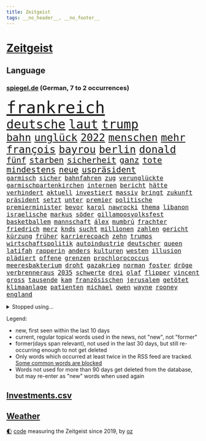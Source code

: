 ```yaml
---
title: Zeitgeist
tags: __no_header__, __no_footer__
---
```


# [Zeitgeist](https://oliz.io/zeitgeist/)

## Language

<h3><a href="https://www.spiegel.de" target="_blank">spiegel.de</a> (German, 7 to 2 occurrences)</h3>
<p style="font-family:monospace">
<span style="font-size:32pt"><a href="news_links.html#frankreich" class="current">frankreich</a></span>
<br>
<span style="font-size:24pt"><a href="news_links.html#deutsche" class="current">deutsche</a></span>
<span style="font-size:24pt"><a href="news_links.html#laut" class="current">laut</a></span>
<span style="font-size:24pt"><a href="news_links.html#trump" class="current">trump</a></span>
<br>
<span style="font-size:20pt"><a href="news_links.html#bahn" class="current">bahn</a></span>
<span style="font-size:20pt"><a href="news_links.html#unglück" class="current">unglück</a></span>
<span style="font-size:20pt"><a href="news_links.html#2022" class="current">2022</a></span>
<span style="font-size:20pt"><a href="news_links.html#menschen" class="current">menschen</a></span>
<span style="font-size:20pt"><a href="news_links.html#mehr" class="current">mehr</a></span>
<span style="font-size:20pt"><a href="news_links.html#françois" class="current">françois</a></span>
<span style="font-size:20pt"><a href="news_links.html#bayrou" class="current">bayrou</a></span>
<span style="font-size:20pt"><a href="news_links.html#berlin" class="current">berlin</a></span>
<span style="font-size:20pt"><a href="news_links.html#donald" class="current">donald</a></span>
<br>
<span style="font-size:16pt"><a href="news_links.html#fünf" class="current">fünf</a></span>
<span style="font-size:16pt"><a href="news_links.html#starben" class="current">starben</a></span>
<span style="font-size:16pt"><a href="news_links.html#sicherheit" class="current">sicherheit</a></span>
<span style="font-size:16pt"><a href="news_links.html#ganz" class="current">ganz</a></span>
<span style="font-size:16pt"><a href="news_links.html#tote" class="current">tote</a></span>
<span style="font-size:16pt"><a href="news_links.html#mindestens" class="current">mindestens</a></span>
<span style="font-size:16pt"><a href="news_links.html#neue" class="current">neue</a></span>
<span style="font-size:16pt"><a href="news_links.html#uspräsident" class="current">uspräsident</a></span>
<br>
<span style="font-size:12pt"><a href="news_links.html#garmisch" class="new">garmisch</a></span>
<span style="font-size:12pt"><a href="news_links.html#sicher" class="current">sicher</a></span>
<span style="font-size:12pt"><a href="news_links.html#bahnfahren" class="current">bahnfahren</a></span>
<span style="font-size:12pt"><a href="news_links.html#zug" class="current">zug</a></span>
<span style="font-size:12pt"><a href="news_links.html#verunglückte" class="current">verunglückte</a></span>
<span style="font-size:12pt"><a href="news_links.html#garmischpartenkirchen" class="new">garmischpartenkirchen</a></span>
<span style="font-size:12pt"><a href="news_links.html#internen" class="current">internen</a></span>
<span style="font-size:12pt"><a href="news_links.html#bericht" class="current">bericht</a></span>
<span style="font-size:12pt"><a href="news_links.html#hätte" class="current">hätte</a></span>
<span style="font-size:12pt"><a href="news_links.html#verhindert" class="current">verhindert</a></span>
<span style="font-size:12pt"><a href="news_links.html#aktuell" class="current">aktuell</a></span>
<span style="font-size:12pt"><a href="news_links.html#investiert" class="current">investiert</a></span>
<span style="font-size:12pt"><a href="news_links.html#massiv" class="current">massiv</a></span>
<span style="font-size:12pt"><a href="news_links.html#bringt" class="current">bringt</a></span>
<span style="font-size:12pt"><a href="news_links.html#zukunft" class="current">zukunft</a></span>
<span style="font-size:12pt"><a href="news_links.html#präsident" class="current">präsident</a></span>
<span style="font-size:12pt"><a href="news_links.html#setzt" class="current">setzt</a></span>
<span style="font-size:12pt"><a href="news_links.html#unter" class="current">unter</a></span>
<span style="font-size:12pt"><a href="news_links.html#premier" class="current">premier</a></span>
<span style="font-size:12pt"><a href="news_links.html#politische" class="current">politische</a></span>
<span style="font-size:12pt"><a href="news_links.html#premierminister" class="current">premierminister</a></span>
<span style="font-size:12pt"><a href="news_links.html#bevor" class="current">bevor</a></span>
<span style="font-size:12pt"><a href="news_links.html#karol" class="current">karol</a></span>
<span style="font-size:12pt"><a href="news_links.html#nawrocki" class="current">nawrocki</a></span>
<span style="font-size:12pt"><a href="news_links.html#thema" class="current">thema</a></span>
<span style="font-size:12pt"><a href="news_links.html#libanon" class="current">libanon</a></span>
<span style="font-size:12pt"><a href="news_links.html#israelische" class="current">israelische</a></span>
<span style="font-size:12pt"><a href="news_links.html#markus" class="current">markus</a></span>
<span style="font-size:12pt"><a href="news_links.html#söder" class="current">söder</a></span>
<span style="font-size:12pt"><a href="news_links.html#gillamoosvolksfest" class="new">gillamoosvolksfest</a></span>
<span style="font-size:12pt"><a href="news_links.html#basketballem" class="current">basketballem</a></span>
<span style="font-size:12pt"><a href="news_links.html#mannschaft" class="current">mannschaft</a></span>
<span style="font-size:12pt"><a href="news_links.html#álex" class="current">álex</a></span>
<span style="font-size:12pt"><a href="news_links.html#mumbrú" class="current">mumbrú</a></span>
<span style="font-size:12pt"><a href="news_links.html#frachter" class="current">frachter</a></span>
<span style="font-size:12pt"><a href="news_links.html#friedrich" class="current">friedrich</a></span>
<span style="font-size:12pt"><a href="news_links.html#merz" class="current">merz</a></span>
<span style="font-size:12pt"><a href="news_links.html#knds" class="new">knds</a></span>
<span style="font-size:12pt"><a href="news_links.html#sucht" class="current">sucht</a></span>
<span style="font-size:12pt"><a href="news_links.html#millionen" class="current">millionen</a></span>
<span style="font-size:12pt"><a href="news_links.html#zahlen" class="current">zahlen</a></span>
<span style="font-size:12pt"><a href="news_links.html#gericht" class="current">gericht</a></span>
<span style="font-size:12pt"><a href="news_links.html#kürzung" class="new">kürzung</a></span>
<span style="font-size:12pt"><a href="news_links.html#früher" class="current">früher</a></span>
<span style="font-size:12pt"><a href="news_links.html#karrierecoach" class="current">karrierecoach</a></span>
<span style="font-size:12pt"><a href="news_links.html#zehn" class="current">zehn</a></span>
<span style="font-size:12pt"><a href="news_links.html#trumps" class="current">trumps</a></span>
<span style="font-size:12pt"><a href="news_links.html#wirtschaftspolitik" class="new">wirtschaftspolitik</a></span>
<span style="font-size:12pt"><a href="news_links.html#autoindustrie" class="current">autoindustrie</a></span>
<span style="font-size:12pt"><a href="news_links.html#deutscher" class="current">deutscher</a></span>
<span style="font-size:12pt"><a href="news_links.html#queen" class="current">queen</a></span>
<span style="font-size:12pt"><a href="news_links.html#latifah" class="new">latifah</a></span>
<span style="font-size:12pt"><a href="news_links.html#rapperin" class="current">rapperin</a></span>
<span style="font-size:12pt"><a href="news_links.html#anders" class="current">anders</a></span>
<span style="font-size:12pt"><a href="news_links.html#kulturen" class="new">kulturen</a></span>
<span style="font-size:12pt"><a href="news_links.html#westen" class="current">westen</a></span>
<span style="font-size:12pt"><a href="news_links.html#illusion" class="new">illusion</a></span>
<span style="font-size:12pt"><a href="news_links.html#plädiert" class="current">plädiert</a></span>
<span style="font-size:12pt"><a href="news_links.html#offene" class="current">offene</a></span>
<span style="font-size:12pt"><a href="news_links.html#grenzen" class="current">grenzen</a></span>
<span style="font-size:12pt"><a href="news_links.html#prochlorococcus" class="new">prochlorococcus</a></span>
<span style="font-size:12pt"><a href="news_links.html#meeresbakterium" class="new">meeresbakterium</a></span>
<span style="font-size:12pt"><a href="news_links.html#droht" class="current">droht</a></span>
<span style="font-size:12pt"><a href="news_links.html#gazakrieg" class="current">gazakrieg</a></span>
<span style="font-size:12pt"><a href="news_links.html#norman" class="current">norman</a></span>
<span style="font-size:12pt"><a href="news_links.html#foster" class="current">foster</a></span>
<span style="font-size:12pt"><a href="news_links.html#dröge" class="current">dröge</a></span>
<span style="font-size:12pt"><a href="news_links.html#verbrenneraus" class="current">verbrenneraus</a></span>
<span style="font-size:12pt"><a href="news_links.html#2035" class="current">2035</a></span>
<span style="font-size:12pt"><a href="news_links.html#schwerte" class="new">schwerte</a></span>
<span style="font-size:12pt"><a href="news_links.html#drei" class="current">drei</a></span>
<span style="font-size:12pt"><a href="news_links.html#olaf" class="current">olaf</a></span>
<span style="font-size:12pt"><a href="news_links.html#flipper" class="new">flipper</a></span>
<span style="font-size:12pt"><a href="news_links.html#vincent" class="current">vincent</a></span>
<span style="font-size:12pt"><a href="news_links.html#gross" class="current">gross</a></span>
<span style="font-size:12pt"><a href="news_links.html#tausende" class="current">tausende</a></span>
<span style="font-size:12pt"><a href="news_links.html#kam" class="current">kam</a></span>
<span style="font-size:12pt"><a href="news_links.html#französischen" class="current">französischen</a></span>
<span style="font-size:12pt"><a href="news_links.html#jerusalem" class="current">jerusalem</a></span>
<span style="font-size:12pt"><a href="news_links.html#getötet" class="current">getötet</a></span>
<span style="font-size:12pt"><a href="news_links.html#klimaanlage" class="current">klimaanlage</a></span>
<span style="font-size:12pt"><a href="news_links.html#patienten" class="current">patienten</a></span>
<span style="font-size:12pt"><a href="news_links.html#michael" class="current">michael</a></span>
<span style="font-size:12pt"><a href="news_links.html#owen" class="new">owen</a></span>
<span style="font-size:12pt"><a href="news_links.html#wayne" class="new">wayne</a></span>
<span style="font-size:12pt"><a href="news_links.html#rooney" class="current">rooney</a></span>
<span style="font-size:12pt"><a href="news_links.html#england" class="current">england</a></span>
</p>
<details>
<summary>Stopped using...</summary>
<p class="former" style="font-size:12pt">
dienstag(1781) depressionen(1780) betrieb(1779) madrid(1779) phase(1779) plus(1779) behörde(1778) weitergeht(1778) aufgerufen(1777) beschluss(1777) biden(1777) bitten(1777) brücke(1777) facebook(1777) treffer(1777) verlegt(1777) genannt(1776) juden(1776) verteilt(1776) geäußert(1775) profitiert(1775) reich(1775) scheinen(1775) untersuchungen(1775) botschaften(1774) mitglied(1774) müssten(1774) software(1774) anwälte(1773) becker(1773) entscheidend(1773) meinem(1773) bundespräsident(1772) dreimal(1772) eingestellt(1772) investitionen(1772) steinmeier(1772) super(1772) verhaftet(1772) anteil(1771) besonderen(1771) bull(1771) morgen(1771) see(1771) gehe(1769) infektion(1769) rät(1769) sports(1769) aktiv(1768) bedenken(1768) militärs(1768) oppositionelle(1767) erhielt(1766) lügen(1766) werbung(1766) distanziert(1765) forderte(1765) kopf(1765) trainiert(1765) bewegen(1764) antwort(1763) erkrankung(1763) gekauft(1763) geprägt(1763) klimapolitik(1763) treten(1763) expräsident(1762) anhänger(1761) aufgenommen(1761) ermittlern(1760) aufhalten(1758) tiefen(1758) licht(1757) eigenes(1754) nah(1754) näher(1754) schrecken(1753) überleben(1753) pleite(1751) stürzen(1750) journalist(1749) stress(1748) training(1748) provoziert(1744) munition(1743) iranischen(1742) kandidatur(1742) dramatischen(1737) einblicke(1726) liberalen(1726) karlsruhe(1719) abschluss(1716) langjährige(1666) autobauer(1659) expräsidenten(1650) blut(1600) charles(1577) spiegelreporter(1533) ausnahme(1519) ohnehin(1510) las(1490) börsen(1452) gehälter(1441) straftaten(1423) spezielle(1409) betrüger(1380) gestört(1375) unserem(1371) seltene(1362) weiten(1327) überwachung(1318) mut(1281) terror(1272) beschuss(1264) eingetroffen(1250) langsam(1248) günstiger(1244) besetzten(1239) antisemitische(1223) schlamm(1205) prinzessin(1187) partnerin(1150) thüringens(1149) dramatische(1141) legal(1129) nation(1106) versehen(1044) todesstrafe(1023) flugabwehr(1012) staates(1012) gesprengt(1006) verbrenner(1006) technische(1000) lauter(994) wechselte(993) gedroht(991) mächtige(986) praxis(971) viertagewoche(962) vorstand(958) vermögen(942) marode(937) lauf(921) unruhe(917) duisburg(895) wiederwahl(874) trikot(845) schlagabtausch(819) sizilien(809) drastische(807) pass(776) höheren(761) nächster(757) torwart(749) zweifelt(739) kandidiert(737) knie(732) körperliche(730) momente(725) miliz(714) boeing(703) verfolgte(699) version(688) beschuldigt(687) aufruhr(686) besetzung(686) eustaaten(686) nominierung(669) wild(658) adam(650) abschiebung(644) unterschätzt(639) student(635) magic(631) indischen(626) historischer(614) finanziellen(605) teamkollegen(602) wahr(591) firmenchef(590) le(588) anthony(584) schritten(584) minus(579) senator(569) abgewiesen(564) erleichtert(560) zurückziehen(560) justin(550) wütet(543) freut(541) gerieten(540) ausmacht(538) rheinmetall(537) planung(536) stewart(535) outfits(532) schülerinnen(529) klettert(527) fehlern(526) kriegsführung(511) noah(506) drin(503) instanz(499) türen(498) ernannt(496) unseres(496) figuren(490) weber(487) verspielt(485) systematisch(476) beweist(475) beliebtesten(464) ignorieren(462) späten(462) france(460) beschließen(459) steven(450) 200000(448) verwaltungsgericht(443) herum(439) co₂ausstoß(435) /(433) papa(431) smith(431) urteile(431) indische(425) bewahrt(421) beschert(414) zeichnen(414) saskia(409) auszugeben(407) gesichert(404) kandidieren(404) katzen(402) abnehmspritzen(400) inlandsgeheimdienst(398) untergang(394) abbrechen(393) drehen(392) konkret(386) tanzte(384) versammeln(383) verzweifelt(383) aktionäre(382) scheiterten(379) zögern(378) mittag(372) autokraten(369) ifoinstituts(365) verpasste(365) konzernchef(364) weitermachen(363) khan(361) unterbringung(358) bauarbeiten(357) nutzerinnen(354) organisierte(353) beweis(348) verwandelt(346) alex(342) anzahl(341) eingestuft(340) zwang(336) 2500(335) washingtons(333) stärkt(332) ausgerichtet(328) königreich(327) ursprung(327) annäherung(326) bka(325) unbeeindruckt(325) combs(322) diddy(322) sean(322) verwandten(322) anzeigen(321) strohe(319) eilt(317) vegas(316) veranstaltungen(314) vorsorglich(314) adhs(313) billiger(313) stromausfälle(311) stanley(310) maler(306) exporte(302) gestimmt(302) qualifiziert(302) mitgeteilt(297) spdfraktionschef(297) leere(296) jake(291) überzieht(290) überlegt(289) exchef(285) gelder(285) ruhen(284) sexismus(284) hingerichtet(282) kongress(280) winden(280) klimaziele(277) cdupolitikerin(276) altkanzler(274) zuschüsse(274) pompeji(273) töne(271) brandanschlag(269) scharfer(269) 57(267) betreuung(265) versus(265) unionsfraktion(264) übergeben(264) französin(261) ed(260) realistisch(260) sheeran(260) verzögerungen(259) leichte(257) steuer(255) verließen(254) netflixserie(253) general(251) verzicht(251) rückkehrer(249) internationaler(248) spurensuche(248) spielraum(246) zündet(246) affront(245) nasa(245) wiederum(241) schülern(240) erwartete(239) heide(238) winzige(238) gebühr(236) schlagzeuger(236) schmuggel(236) empfehlen(234) solch(234) überstehen(234) souveränität(233) selbstkritik(232) batteriehersteller(231) bewertung(231) kaninchen(230) schönheit(228) gold(227) mail(227) konstruktiv(225) milliardenschwere(225) rücksicht(222) privat(221) zuhause(220) jene(216) firewall(213) aufgefallen(210) taxi(210) gemüse(209) außenhandel(206) geisel(204) winde(203) lernt(201) posts(201) lärm(200) manuela(200) premiere(200) wohnmobil(200) notenbank(199) rückgängig(199) tausender(198) bargeld(195) nähern(192) unterzeichnet(192) auszuschließen(191) bonus(191) boom(191) entwickelte(190) berlinerin(188) erden(187) spielberg(185) niedrigere(184) witkoff(184) abitur(183) aufruf(183) ausschluss(183) marie(183) oper(183) schranken(183) kulturstaatsminister(182) aufgegeben(181) verträge(181) osbourne(180) ozzy(180) usaid(180) faszination(179) milliardeninvestitionen(179) absitzen(178) roland(178) beherrschen(174) hamm(172) längerer(172) auszug(171) engagieren(171) gedachten(171) opa(171) wuppertal(171) aufatmen(170) saniert(170) taktik(170) verbinden(170) kollaps(169) debütalbum(168) reichsbürgergruppe(168) 25jähriger(167) slogan(167) übergewicht(167) systems(166) g(165) britisches(164) brücken(164) krachte(164) gesamtes(163) überzahl(163) just(162) jünger(162) konzentriert(162) luis(162) galatasaray(161) diplomat(160) dreist(160) 24jährigen(159) internes(159) 1860(158) bulgarische(158) geht’s(157) grausame(157) ukrainern(157) 56(156) detmold(156) erhöhung(156) wortgefecht(156) hingelegt(155) kriegsgebiet(155) wunden(155) beschlossene(154) scham(154) tusk(154) verdammt(154) bär(153) büttner(153) wahrzeichen(153) bundesweiten(152) geplantes(151) wiederaufnahme(151) bestellen(150) gynäkologe(149) rütteln(149) woidke(149) zielt(149) drohnenattacke(148) experimente(148) gefüllt(148) ökologischen(148) beugen(147) flügen(147) liberaler(147) schwesig(147) wels(147) johansson(146) kürzer(146) marinemanöver(146) scarlett(146) brasilianische(144) gigantischen(143) zollstreits(143) unerlaubt(142) einschränken(141) prozesses(141) schimmel(141) verkürzen(141) netanyahuregierung(140) poleposition(140) qualifying(140) weitreichenden(140) begehrten(139) freispruch(139) jurist(139) erkelenz(138) freistaat(138) junta(138) kalender(138) kampfhandlungen(138) bernie(137) clooney(137) feministin(137) fußstapfen(137) josh(135) kiefer(135) ablaufen(134) stich(134) tourismus(134) gwyneth(133) paltrow(133) tatsächliche(133) verunsichern(133) geburtenrate(132) reinigen(132) terrorverdacht(132) fitzek(131) reserviert(131) geheim(130) wolfram(130) zurückkehren(130) nationalspielerinnen(129) airbus(128) frustriert(128) funktion(128) lies(128) lyon(128) satellitenbilder(128) siedlern(128) aufschluss(127) auftragsbücher(127) ermordete(127) juliane(127) mls(127) spiegelreporterin(127) bemerkenswerter(126) wirtschaftsvertreter(126) enormen(125) carrie(124) fahrräder(124) kleinem(124) sprengt(124) varianten(124) beruhigen(123) erwähnte(123) propagandavideo(123) ausspioniert(122) brandenburgs(122) evakuieren(122) fernverkehr(122) hasan(121) kultusminister(121) ambitionierten(120) booker(120) cory(120) renault(120) sonntagmorgen(120) weinen(120) messe(119) schulz(119) abgelöst(118) wall(118) arbeite(117) digitalministerium(117) geeignet(117) inspiriert(117) umgehend(117) handelsverband(116) kämpften(116) yair(116) exporteure(115) kürzester(115) ritter(115) neuköllner(114) tabletten(114) zollkeule(114) überflutungen(114) atombombenabwurf(113) hiroshima(113) slogans(113) audretsch(112) epstein(112) großmutter(112) jobcenter(112) katholiken(112) portion(112) testet(112) hammer(111) kläger(111) portal(110) gerichtshofs(109) journal(109) parteiinterne(109) victoria(109) wohnsitz(109) amal(108) herstellen(108) spendet(108) tue(108) unterfangen(108) kategorisch(107) label(107) südamerika(107) verpflichtung(107) don(106) handgepäck(106) haushaltsausschuss(106) selfie(106) verbünden(106) verstört(106) 135(105) deep(105) intensiv(105) jenna(105) lebewesen(105) ortega(105) videoaufnahmen(105) woelki(105) köpfe(104) unverantwortlich(104) wednesday(104) filmstar(103) kletterte(103) parteigelder(102) asche(101) gepäck(101) sommerpause(101) weimer(101) ärmeren(101) niedriger(100) interessenten(99) elektroantrieb(98) farce(98) kippt(98) meistertitel(98) passagieren(98) anlage(97) mahmoud(97) oppositionsführer(97) setzten(97) aufgebaut(96) summer(96) indiana(95) tiergarten(95) vorsatz(95) bundeswirtschaftsministerin(94) gastronomie(94) grenzt(94) worklifebalance(94) buffett(93) warren(93) 25jährige(92) regelung(92) rumort(92) erholen(91) gravierenden(91) konsumgeständnis(91) stufen(91) vernichtung(91) annahmen(90) anziehen(90) beobachtungen(90) iraner(90) merzregierung(90) peak(90) wildberger(90) bundesfinanzminister(89) gonzález(89) grausamen(89) hubig(89) mclarenfahrer(89) neuverschuldung(89) sponsoring(89) tagelange(89) ungesund(89) lehrerverband(88) transfeindlichkeit(88) weltbild(88) wenigsten(88) zusammenbruch(88) afrikanerin(87) ausgelesen(87) mossad(87) sexvideos(87) tiefsee(87) vorgaben(87) 122(86) bürokratieabbau(86) chatgptanbieter(86) interessant(86) spielflächen(86) beisein(85) charlotte(85) likes(85) nationaltorwart(85) regierende(85) spaghetti(85) cohen(84) grausamkeit(84) inácio(84) luiz(84) lula(84) riskant(84) schufteten(84) unvereinbarkeitsbeschluss(84) atombomben(83) freigibt(83) gedruckt(83) musikvideo(83) mützenich(83) robotaxis(83) vorm(83) wadephuls(83) abstecher(82) aufsehenerregenden(82) floridas(82) leverkusener(82) picasso(82) populär(82) rissen(82) schwierigste(82) digitalminister(81) erfolgsgeschichten(81) more(81) prideparade(81) schleppte(81) steine(81) stellvertretender(81) versäumnisse(81) anwältin(80) kleinsten(80) vegetarische(80) saudiarabischen(79) weltuntergang(79) formel1rennen(78) landeskriminalamt(78) rupert(78) arbeitsumfeld(77) aushandeln(77) desantis(77) erläutert(77) fronten(77) katastrophen(77) optimistischer(77) techunternehmen(77) virtuellen(77) aktivismus(76) beschreiben(76) einbringen(76) gerissen(76) gilmore(76) handelskonflikte(76) lapid(76) massentourismus(76) sandler(76) sanierungen(76) staatsgäste(76) zwecke(76) gesamtsieg(75) jet(75) mauritius(75) mittelstaedt(75) verzweifeln(75) widmet(75) 2002(74) little(74) schnellsten(74) terry(74) toxisches(74) exportstopp(73) gestohlene(73) politikwechsel(73) rambo(73) schwerfällt(73) sicheren(73) urheberrecht(73) fahrerinnen(72) fies(72) flugzeugbauer(72) heilig(72) kardashian(72) mboko(72) trauern(72) 182(71) antwortet(71) aufgestaut(71) christi(71) entsendet(71) mobilfunkempfang(71) proben(71) registrierte(71) schrittweise(71) dammbruch(70) erpressen(70) erwirbt(70) evie(70) grillmeisterschaft(70) kreise(70) punktsieg(70) rekordzahl(70) zwanzig(70) lehnte(69) längeren(69) schadsoftware(69) anstehendes(68) schutt(68) xmal(68) außenseiterin(67) gegenzug(67) like(67) mg(67) mitmenschen(67) seitz(67) that(67) ausgebaut(66) bundestagsabgeordnete(66) championsleaguetitel(66) signalisieren(66) ökosystem(66) aberkennung(65) cameron(65) digitalisierung(65) extremistischer(65) ferienanlage(65) kräften(65) maus(65) nase(65) verurteilter(65) alnassr(64) fehlerhafte(64) klagende(64) pendlerpauschale(64) torpedieren(64) abschlussbericht(63) achtziger(63) beobachteten(63) fukushima(63) kippen(63) schwächeln(63) defizite(62) lilly(62) zurückholen(62) errechnet(61) exaußenministerin(61) kakadus(61) korruptionsaffäre(61) magnum(61) pablo(61) sozialleistungen(61) carsharinganbieter(60) drohende(60) einzuführen(60) erpressung(60) miles(60) patientin(60) universum(60) brust(59) eingebracht(59) geliebtes(59) lesbar(59) traditionshaus(59) herzlich(58) kulturschaffende(58) leroy(58) mecklenburgvorpommerns(58) mindestalter(58) sané(58) basieren(57) energiebedarf(57) filmcharaktere(57) herhalten(57) kompetenzen(57) sorten(57) wiederholte(57) ächzen(57) kelly(56) künstlern(56) norbert(56) tyrannosaurus(56) verschleppten(56) verzögerung(56) befassen(55) parlamentarier(55) vorgedrungen(55) wasserkrise(55) automobilindustrie(54) blechlawine(54) magabewegung(54) shirin(54) atomwissenschaftler(53) ausstattung(53) biontech(53) erschütterte(53) montreal(53) ressort(53) vernünftig(53) goldschakal(52) haseloff(52) lämmer(52) nuklearanlage(52) oberkörper(52) tägliche(52) verarbeitung(52) weltreise(52) cduabgeordnete(51) kerstin(51) norwegischen(51) passagierflugzeug(51) regionalzug(51) springerstiefel(51) todesurteil(51) betrügerische(50) hobbit(50) importen(50) kindesentführung(50) staatsschutz(50) atmen(49) basketballerin(49) beeindruckenden(49) favoritin(49) verheerend(49) öldepot(49) brennenden(48) capri(48) grüner(48) kilometern(48) moritz(48) ankurbeln(47) chen(47) ferraris(47) parker(47) soße(47) stromschlag(47) gefundenen(46) konzertbesucher(46) unbegrenzte(46) wirtschaftswachstum(46) zünden(46) adriana(45) appellieren(45) lauten(45) leblos(45) abgebrannt(44) bombenangriff(44) bradshaw(44) deutschpolnischen(44) mitfahren(44) wesentlichen(44) gerichten(43) improvisierten(43) schieflage(43) zentralafrikanische(43) feldzug(42) produkt(42) seetang(42) sergio(42) zügen(42) impfungen(41) mikroplastik(41) verschwendet(41) wiedergeburt(41) wählergruppen(41) agrarminister(40) angola(40) geschwächt(40) glaubwürdigkeit(40) hommage(40) privatjets(40) trainingslager(40) waffensystemen(40) 1903(39) chefarzt(39) interpretiert(39) musikfestivals(39) provokanten(39) taylorjohnson(39) alois(38) angehoben(38) grauen(38) kriegskurs(38) lindsay(38) mahlzeiten(38) sachsenanhalts(38) umgekommen(38) vermeintlich(38) verwirklichen(38) überwachen(38) antiisraelische(37) baldige(37) erpresst(37) 3i/atlas(36) abschiebegefängnis(36) erzbistum(36) flaschenpost(36) geschworene(36) offenlegung(36) sonnensystem(36) toll(36) buenos(35) cduwirtschaftsministerin(35) meisterschaften(35) relevante(35) schwitzen(35) ständiges(35) teiler(35) ussängerin(35) vernünftige(35) intime(34) alarmieren(33) bootsausflug(33) craig(33) einfachen(33) einiger(33) gendersprache(33) jubiläum(33) ködern(33) sacken(33) verstoße(33) verwüstung(33) falschem(32) großfamilien(32) kratzt(32) pendler(32) rivalen(32) schulferien(32) verfasst(32) ac/dc(31) ergebnissen(31) erreger(31) gelben(31) jahrhunderten(31) kette(31) mel(31) profitierte(31) rabatten(31) wirksam(31) angeschlagenen(30) gefährlichste(30) machtverlust(30) zehntel(30) elba(29) flop(29) frankreichrundfahrt(29) hathaway(29) idris(29) kartelle(29) leichten(29) südküste(29) 67(28) bedeuteten(28) entwaffnung(28) lenkt(28) propagandavideos(28) reiseziel(28) vizechef(28) abschreckung(27) einsätze(27) geschrumpft(27) gesetzesvorhaben(27) juristin(27) lebensmitteln(27) staatsanwaltschaften(27) umfragewerte(27) währung(27) zurücktreten(27) besatzung(26) cas(26) eingeplant(26) geschmack(26) jane(26) klimafolgen(26) lyles(26) monieren(26) optisch(26) umstimmen(26) wacken(26) wen(26) zusammenhängen(26) überhöhte(26) bouffier(25) burkhard(25) ertrinken(25) gap(25) labubus(25) brisant(24) cherry(24) dolomiten(24) finanzexperten(24) gelbe(24) gelegenheitsjobs(24) republikanern(24) superman(24) verbreiteten(24) exklusive(23) gedauert(23) interstellaren(23) kaufpreise(23) kometen(23) ludwig(23) nora(23) schwimmwm(23) spitzensport(23) wegfall(23) überzeugungsarbeit(23) berichterstattung(22) durchschnittlich(22) kraftwerk(22) olympischen(22) richterkandidatin(22) verhärtet(22) zollpläne(22) abgenommen(21) cain(21) datenanalyse(21) dean(21) rettungsmission(21) schüchternheit(21) wegovy(21) bestes(20) darbietung(20) drauf(20) einfuhren(20) maralago(20) testspiel(20) unbequem(20) allerletzten(19) epsteinakten(19) klemm(19) landwirtschaftsministeriums(19) lieferando(19) liter(19) socialmediapost(19) staatsanwältin(19) umstieg(19) aufgeklärt(18) brüdern(18) islamistischer(18) millionengeschäft(18) rechtlich(18) torsten(18) autonomes(17) colbert(17) dosb(17) ereignissen(17) heikel(17) jemals(17) porto(17) tatsächlich …(17) antikorruptionsbehörden(16) badekleidung(16) kletterkünste(16) vergibt(16) vertrieben(16) ahnung(15) angepriesen(15) einigt(15) emmynominierung(15) erlaubnis(15) fanatischer(15) patriotsysteme(15) ressorts(15) unbeirrt(15) vermeintlicher(15) ausgestiegen(14) betrugsvorwurf(14) ismaik(14) murdoch(14) putschversuchs(14) pöbeleien(14) sommerferiendebatte(14) usfirma(14) zurückgezahlt(14) bußgeldbescheide(13) kadaver(13) moraes(13) naturschutzbund(13) sofortigen(13) strandes(13) abstand(12) arbeitslose(12) bundespräsidentin(12) festigen(12) fossil(12) wahldebakel(12) 4000(11) abwurf(11) aushungerung(11) brandt(11) katastrophalen(11) kimodelle(11) mitleidenschaft(11) passion(11) unsinn(11)
</p>
</details>
<p>Legend:
<ul>
<li><span class="new">new</span>, first seen within the last 10 days</li>
<li><span class="current">current</span>, regular topical words used in the news, not "new", not "former"</li>
<li><span class="former">former(days span relevant)</span>, not used in the last 30 days, but still re-occurring enough to not get deleted</li>
<li>Only words which occurred at least twice in the RSS feed are tracked. <a href="language/filters.py">Some common words are blocked</a></li>
<li>Words not used for more than 90 days get deleted from the database, but may re-enter as "new" words when used again</li>
</ul>
</p>

## [Investments](investments.html)[.csv](investments.csv)

## [Weather](weather.html)

<footer>
<a href="javascript:toggleTheme()" class="nav">🌓</a>
<a href="https://github.com/ooz/zeitgeist">code</a> measuring the Zeitgeist since 2019, by <a href="https://oliz.io">oz</a>
</footer>
